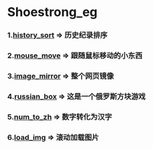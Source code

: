 # Shoestrong_eg

### 1.[history_sort](http://htmlpreview.github.io/?https://github.com/Shoestrong/testForHtml/blob/master/history_sort/remove.html) => 历史纪录排序

### 2.[mouse_move](http://htmlpreview.github.io/?https://github.com/Shoestrong/testForHtml/blob/master/mouse_move/mouseMove.html) => 跟随鼠标移动的小东西

### 3.[image_mirror](http://htmlpreview.github.io/?https://github.com/Shoestrong/testForHtml/blob/master/image_mirror/image_mirror.html) => 整个网页镜像

### 4.[russian_box](http://htmlpreview.github.io/?https://github.com/Shoestrong/testForHtml/blob/master/russianBox/russianBox.html) => 这是一个俄罗斯方块游戏

### 5.[num_to_zh](http://htmlpreview.github.io/?https://github.com/Shoestrong/testForHtml/blob/master/num_to_zh/num_to_zh.html) => 数字转化为汉字

### 6.[load_img](http://htmlpreview.github.io/?https://github.com/Shoestrong/shoestrong_eg/blob/master/load_img/loadImg.html) => 滚动加载图片
